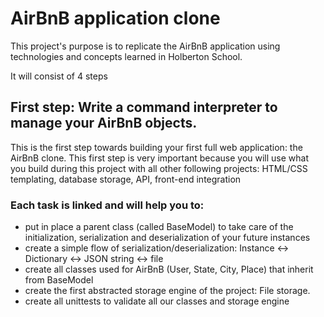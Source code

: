 # AirBnB application clone

This project's purpose is to replicate the AirBnB application using technologies
and concepts learned in Holberton School.

It will consist of 4 steps

## First step: Write a command interpreter to manage your AirBnB objects.
This is the first step towards building your first full web application: the AirBnB clone. This first step is very important because you will use what you build during this project with all other following projects: HTML/CSS templating, database storage, API, front-end integration

### Each task is linked and will help you to:

* put in place a parent class (called BaseModel) to take care of the initialization, serialization and deserialization of your future instances
* create a simple flow of serialization/deserialization: Instance <-> Dictionary <-> JSON string <-> file
* create all classes used for AirBnB (User, State, City, Place) that inherit from BaseModel
* create the first abstracted storage engine of the project: File storage.
* create all unittests to validate all our classes and storage engine
